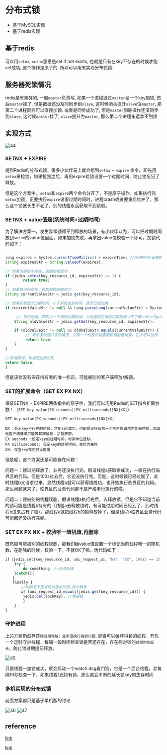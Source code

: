 # 分布式锁

* 基于MySQL实现
* 基于redis实现

## 基于redis

可以用`setnx`, `setnx`意思是set if not exists, 也就是只有在key不存在的时候才能set成功, 这个操作是原子的, 所以可以用来实现分布式锁.

## 服务器死锁情况

redis是有集群的, 一般`master`负责写, 如果一个进程通过`master`给一个key加锁, 然后`master`挂了, 但是数据还没及时同步到`slave`, 这时候哨兵提升`slave`位`master`, 那第二个进程同样可以直接加锁. 或者是同步成功了, 但是`master`删除操作还没同步到`slave`, 这时候`master`挂了, `slave`提升为`master`, 那么第二个进程永远拿不到锁

## 实现方式

![44](/Image/system_design/44.png)

### SETNX + EXPIRE

提到Redis的分布式锁，很多小伙伴马上就会想到`setnx` + `expire` 命令。即先用`setnx`来抢锁，如果抢到之后，再用expire给锁设置一个过期时间，防止锁忘记了释放。

但是这个方案中，`setnx`和`expire`两个命令分开了，不是原子操作。如果执行完`setnx`加锁，正要执行`expire`设置过期时间时，进程crash或者要重启维护了，那么这个锁就长生不老了，别的线程永远获取不到锁啦。

### SETNX + value值是(系统时间+过期时间)

为了解决方案一，发生异常锁得不到释放的场景，有小伙伴认为，可以把过期时间放到`setnx`的value值里面。如果加锁失败，再拿出value值校验一下即可。加锁代码如下：

```javascript

long expires = System.currentTimeMillis() + expireTime; //系统时间+设置的过期时间
String expiresStr = String.valueOf(expires);

// 如果当前锁不存在，返回加锁成功
if (jedis.setnx(key_resource_id, expiresStr) == 1) {
        return true;
} 
// 如果锁已经存在，获取锁的过期时间
String currentValueStr = jedis.get(key_resource_id);

// 如果获取到的过期时间，小于系统当前时间，表示已经过期
if (currentValueStr != null && Long.parseLong(currentValueStr) < System.currentTimeMillis()) {

     // 锁已过期，获取上一个锁的过期时间，并设置现在锁的过期时间（不了解redis的getSet命令的小伙伴，可以去官网看下哈）
    String oldValueStr = jedis.getSet(key_resource_id, expiresStr);

    if (oldValueStr != null && oldValueStr.equals(currentValueStr)) {
         // 考虑多线程并发的情况，只有一个线程的设置值和当前值相同，它才可以加锁
         return true;
    }
}

//其他情况，均返回加锁失败
return false;
}
```

但是该锁没有保存持有者的唯一标识，可能被别的客户端释放/解锁。

### SET的扩展命令（SET EX PX NX）

保证SETNX + EXPIRE两条指令的原子性，我们可以巧用Redis的SET指令扩展参数！（`SET key value[EX seconds][PX milliseconds][NX|XX]`）

```shell
SET key value[EX seconds][PX milliseconds][NX|XX]

NX :表示key不存在的时候，才能set成功，也即保证只有第一个客户端请求才能获得锁，而其他客户端请求只能等其释放锁，才能获取。
EX seconds :设定key的过期时间，时间单位是秒。
PX milliseconds: 设定key的过期时间，单位为毫秒
XX: 仅当key存在时设置值
```

但是呢，这个方案还是可能存在问题：

问题一：锁过期释放了，业务还没执行完。假设线程a获取锁成功，一直在执行临界区的代码。但是100s过去后，它还没执行完。但是，这时候锁已经过期了，此时线程b又请求过来。显然线程b就可以获得锁成功，也开始执行临界区的代码。那么问题就来了，临界区的业务代码都不是严格串行执行的啦。

问题二：锁被别的线程误删。假设线程a执行完后，去释放锁。但是它不知道当前的锁可能是线程b持有的（线程a去释放锁时，有可能过期时间已经到了，此时线程b进来占有了锁）。那线程a就把线程b的锁释放掉了，但是线程b临界区业务代码可能都还没执行完呢。

### SET EX PX NX + 校验唯一随机值,再删除

既然锁可能被别的线程误删，那我们给value值设置一个标记当前线程唯一的随机数，在删除的时候，校验一下，不就OK了嘛。伪代码如下：

```javascript
if（jedis.set(key_resource_id, uni_request_id, "NX", "EX", 100s) == 1）{ //加锁
    try {
        do something  //业务处理
    }catch(){
　　}
　　finally {
       //判断是不是当前线程加的锁,是才释放
       if (uni_request_id.equals(jedis.get(key_resource_id))) {
        jedis.del(lockKey); //释放锁
        }
    }
}
```

### 守护进程

上述方案仍然存在`锁过期释放，业务没执行完的问题`, 是否可以给获得锁的线程，开启一个定时守护线程，每隔一段时间检查锁是否还存在，存在则对锁的`过期时间延长`，防止锁过期提前释放。

![45](/Image/system_design/45.png)

只要线程一加锁成功，就会启动一个watch dog看门狗，它是一个后台线程，会每隔10秒检查一下，如果线程1还持有锁，那么就会不断的延长锁key的生存时间

### 多机实现的分布式锁

前面方案都只是基于单机版的讨论

![46](/Image/system_design/46.png)
![47](/Image/system_design/47.png)

## reference

[link](https://juejin.cn/post/7069041255438630919)

[link](https://cloud.tencent.com/developer/article/2180530)